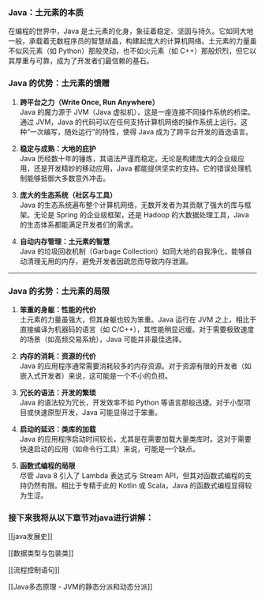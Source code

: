 ### **Java：土元素的本质**

在编程的世界中，Java 是土元素的化身，象征着稳定、坚固与持久。它如同大地一般，承载着无数程序员的智慧结晶，构建起庞大的计算机网络。土元素的力量虽不似风元素（如 Python）那般灵动，也不如火元素（如 C++）那般炽烈，但它以其厚重与可靠，成为了开发者们最信赖的基石。

### **Java 的优势：土元素的馈赠**

1. **跨平台之力（Write Once, Run Anywhere）**  
    Java 的魔力源于 JVM（Java 虚拟机），这是一座连接不同操作系统的桥梁。通过 JVM，Java 的代码可以在任何支持计算机网络的操作系统上运行。这种“一次编写，随处运行”的特性，使得 Java 成为了跨平台开发的首选语言。
    
2. **稳定与成熟：大地的庇护**  
    Java 历经数十年的锤炼，其语法严谨而稳定。无论是构建庞大的企业级应用，还是开发精妙的移动应用，Java 都能提供坚实的支持。它的错误处理机制能够抵御大多数意外冲击。
    
3. **庞大的生态系统（社区与工具）**  
    Java 的生态系统遍布整个计算机网络，无数开发者为其贡献了强大的库与框架。无论是 Spring 的企业级框架，还是 Hadoop 的大数据处理工具，Java 的生态体系都能满足开发者们的需求。
    
4. **自动内存管理：土元素的智慧**  
    Java 的垃圾回收机制（Garbage Collection）如同大地的自我净化，能够自动清理无用的内存，避免开发者因疏忽而导致内存泄漏。
    

---

### **Java 的劣势：土元素的局限**

1. **笨重的身躯：性能的代价**  
    土元素的力量虽强大，但其身躯也较为笨重。Java 运行在 JVM 之上，相比于直接编译为机器码的语言（如 C/C++），其性能稍显迟缓。对于需要极致速度的场景（如高频交易系统），Java 可能并非最佳选择。
    
2. **内存的消耗：资源的代价**  
    Java 的应用程序通常需要消耗较多的内存资源。对于资源有限的开发者（如嵌入式开发者）来说，这可能是一个不小的负担。
    
3. **冗长的语法：开发的繁琐**  
    Java 的语法较为冗长，开发效率不如 Python 等语言那般迅捷。对于小型项目或快速原型开发，Java 可能显得过于笨重。
    
4. **启动的延迟：类库的加载**  
    Java 的应用程序启动时间较长，尤其是在需要加载大量类库时。这对于需要快速启动的应用（如命令行工具）来说，可能是一个缺点。
    
5. **函数式编程的局限**  
    尽管 Java 8 引入了 Lambda 表达式与 Stream API，但其对函数式编程的支持仍然有限。相比于专精于此的 Kotlin 或 Scala，Java 的函数式编程显得较为生涩。

### 接下来我将从以下章节对java进行讲解：

[[java发展史]]

[[数据类型与包装类]]

[[流程控制语句]]

[[Java多态原理 - JVM的静态分派和动态分派]]

